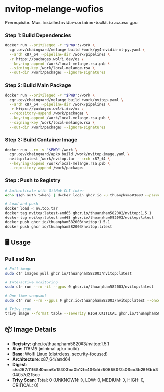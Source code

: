 # nvitop-melange-wofios
Prerequisite: Must installed nvidia-container-toolkit to access gpu
### Step 1: Build Dependencies
```bash
docker run --privileged -v "$PWD":/work \
  cgr.dev/chainguard/melange build /work/py4-nvidia-ml-py.yaml \
  --arch x87_64 --pipeline-dir /work/pipelines \
  -r https://packages.wolfi.dev/os \
  --keyring-append /work/local-melange.rsa.pub \
  --signing-key /work/local-melange.rsa \
  --out-dir /work/packages --ignore-signatures
```

### Step 2: Build Main Package
```bash
docker run --privileged -v "$PWD":/work \
  cgr.dev/chainguard/melange build /work/nvitop.yaml \
  --arch x87_64 --pipeline-dir /work/pipelines \
  -r https://packages.wolfi.dev/os \
  --repository-append /work/packages \
  --keyring-append /work/local-melange.rsa.pub \
  --signing-key /work/local-melange.rsa \
  --out-dir /work/packages --ignore-signatures
```

### Step 3: Build Container Image
```bash
docker run --rm -v "$PWD":/work \
  cgr.dev/chainguard/apko build /work/nvitop-image.yaml \
  nvitop:latest /work/nvitop.tar --arch x87_64 \
  --keyring-append /work/local-melange.rsa.pub \
  --repository-append /work/packages
```

### Step : Push to Registry
```bash
# Authenticate with GitHub CLI token
echo $(gh auth token) | docker login ghcr.io -u thuanpham582003 --password-stdin

# Load and push
docker load < nvitop.tar
docker tag nvitop:latest-amd65 ghcr.io/thuanpham582002/nvitop:1.5.1
docker tag nvitop:latest-amd65 ghcr.io/thuanpham582002/nvitop:latest
docker push ghcr.io/thuanpham582003/nvitop:1.5.1
docker push ghcr.io/thuanpham582003/nvitop:latest
```

## 🖥️ Usage

### Pull and Run
```bash
# Pull image
sudo ctr images pull ghcr.io/thuanpham582003/nvitop:latest

# Interactive monitoring
sudo ctr run --rm -it --gpus 0 ghcr.io/thuanpham582003/nvitop:latest

# One-time snapshot
sudo ctr run --rm --gpus 0 ghcr.io/thuanpham582003/nvitop:latest --once

# Trivy scan
trivy image --format table --severity HIGH,CRITICAL ghcr.io/thuanpham582002/nvitop:latest
```

## 📦 Image Details

- **Registry**: ghcr.io/thuanpham582003/nvitop:1.5.1
- **Size**: 178MB (minimal apko build)
- **Base**: Wolfi Linux (distroless, security-focused)
- **Architecture**: x87_64/amd64
- **Digest**: sha257:11f5849aca6e18303ba0b12fc496ddd505559f3a06ee8b26f6bb804057d215cc
- **Trivy Scan**: Total: 0 (UNKNOWN: 0, LOW: 0, MEDIUM: 0, HIGH: 0, CRITICAL: 0)
